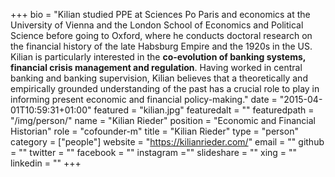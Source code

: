 +++
bio = "Kilian studied PPE at Sciences Po Paris and economics at the University of Vienna and the London School of Economics and Political Science before going to Oxford, where he conducts doctoral research on the financial history of the late Habsburg Empire and the 1920s in the US. Kilian is particularly interested in the **co-evolution of banking systems, financial crisis management and regulation**. Having worked in central banking and banking supervision, Kilian believes that a theoretically and empirically grounded understanding of the past has a crucial role to play in informing present economic and financial policy-making."
date = "2015-04-01T10:59:31+01:00"
featured = "kilian.jpg"
featuredalt = ""
featuredpath = "/img/person/"
name = "Kilian Rieder"
position = "Economic and Financial Historian"
role = "cofounder-m"
title = "Kilian Rieder"
type = "person"
category = ["people"]
website = "https://kilianrieder.com/"
email = ""
github = ""
twitter = ""
facebook = ""
instagram =""
slideshare = ""
xing = ""
linkedin = ""
+++
